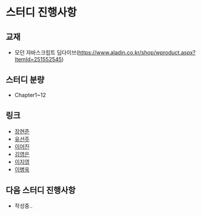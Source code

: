 # 스터디 진행사항

## 교재
- 모던 자바스크립트 딥다이브(https://www.aladin.co.kr/shop/wproduct.aspx?ItemId=251552545)

## 스터디 분량
- Chapter1~12

## 링크
- [장현준](/20221228/%EC%9E%A5%ED%98%84%EC%A4%80.md)
- [유선주](/20221228/%EC%9C%A0%EC%84%A0%EC%A3%BC.md)
- [이어진](/20221228/%EC%9D%B4%EC%96%B4%EC%A7%84.md)
- [김영은](/20221228/%EA%B9%80%EC%98%81%EC%9D%80.md)
- [이지영](/20221228/%EC%9D%B4%EC%A7%80%EC%98%81.md)
- [이병욱](/20221228/%EC%9D%B4%EB%B3%91%EC%9A%B1.md)

## 다음 스터디 진행사항
- 작성중..
